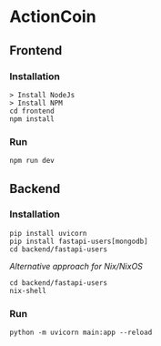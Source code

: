 # ActionCoin

## Frontend

### Installation

```shell
> Install NodeJs
> Install NPM
cd frontend
npm install
```

### Run

```shell
npm run dev
```

## Backend

### Installation

```shell
pip install uvicorn
pip install fastapi-users[mongodb]
cd backend/fastapi-users
```

*Alternative approach for Nix/NixOS*

```shell
cd backend/fastapi-users
nix-shell
```
### Run

```shell
python -m uvicorn main:app --reload
```

